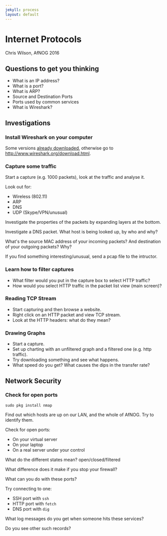 ```yaml
---
jekyll: process
layout: default
---
```


# Internet Protocols

Chris Wilson, AfNOG 2016

## Questions to get you thinking

* What is an IP address?
* What is a port?
* What is ARP?
* Source and Destination Ports
* Ports used by common services
* What is Wireshark?

## Investigations

### Install Wireshark on your computer

Some versions [already downloaded](http://sse-mini1.mtg.afnog.org/wireshark/),
otherwise go to http://www.wireshark.org/download.html.

### Capture some traffic

Start a capture (e.g. 1000 packets), look at the traffic and analyse it.

Look out for:

* Wireless (802.11)
* ARP
* DNS
* UDP (Skype/VPN/unusual)

Investigate the properties of the packets by expanding layers at the bottom.

Investigate a DNS packet. What host is being looked up, by who and why?

What's the source MAC address of your incoming packets? And destination of
your outgoing packets? Why?

If you find something interesting/unusual, send a pcap file to the intructor.

### Learn how to filter captures

* What filter would you put in the capture box to select HTTP traffic?
* How would you select HTTP traffic in the packet list view (main screen)?

### Reading TCP Stream

* Start capturing and then browse a website.
* Right click on an HTTP packet and view TCP stream.
* Look at the HTTP headers: what do they mean?

### Drawing Graphs

* Start a capture.
* Set up charting with an unfiltered graph and a filtered one (e.g. http traffic).
* Try downloading something and see what happens.
* What speed do you get? What causes the dips in the transfer rate?

## Network Security

### Check for open ports

```
sudo pkg install nmap
```

Find out which hosts are up on our LAN, and the whole of AfNOG. Try to identify them.

Check for open ports:

* On your virtual server
* On your laptop
* On a real server under your control

What do the different states mean? open/closed/filtered

What difference does it make if you stop your firewall?

What can you do with these ports?

Try connecting to one:

* SSH port with `ssh`
* HTTP port with `fetch`
* DNS port with `dig`

What log messages do you get when someone hits these services?

Do you see other such records?
